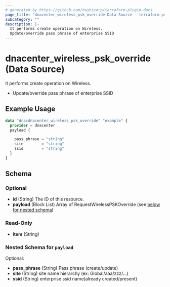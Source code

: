 ```yaml
---
# generated by https://github.com/hashicorp/terraform-plugin-docs
page_title: "dnacenter_wireless_psk_override Data Source - terraform-provider-dnacenter"
subcategory: ""
description: |-
  It performs create operation on Wireless.
  Update/override pass phrase of enterprise SSID
---
```


# dnacenter_wireless_psk_override (Data Source)

It performs create operation on Wireless.

- Update/override pass phrase of enterprise SSID

## Example Usage

```terraform
data "dnacdnacenter_wireless_psk_override" "example" {
  provider = dnacenter
  payload {

    pass_phrase = "string"
    site        = "string"
    ssid        = "string"
  }
}
```

<!-- schema generated by tfplugindocs -->
## Schema

### Optional

- **id** (String) The ID of this resource.
- **payload** (Block List) Array of RequestWirelessPSKOverride (see [below for nested schema](#nestedblock--payload))

### Read-Only

- **item** (String)

<a id="nestedblock--payload"></a>
### Nested Schema for `payload`

Optional:

- **pass_phrase** (String) Pass phrase (create/update)
- **site** (String) site name hierarchy (ex: Global/aaa/zzz/...)
- **ssid** (String) enterprise ssid name(already created/present)



